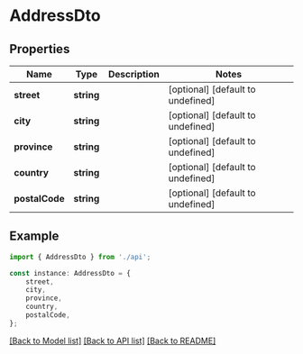 # AddressDto


## Properties

Name | Type | Description | Notes
------------ | ------------- | ------------- | -------------
**street** | **string** |  | [optional] [default to undefined]
**city** | **string** |  | [optional] [default to undefined]
**province** | **string** |  | [optional] [default to undefined]
**country** | **string** |  | [optional] [default to undefined]
**postalCode** | **string** |  | [optional] [default to undefined]

## Example

```typescript
import { AddressDto } from './api';

const instance: AddressDto = {
    street,
    city,
    province,
    country,
    postalCode,
};
```

[[Back to Model list]](../README.md#documentation-for-models) [[Back to API list]](../README.md#documentation-for-api-endpoints) [[Back to README]](../README.md)
